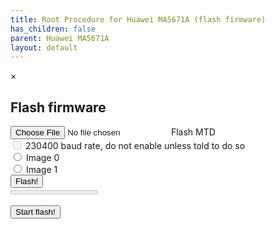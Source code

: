 ```yaml
---
title: Root Procedure for Huawei MA5671A (flash firmware)
has_children: false
parent: Huawei MA5671A
layout: default
---
```


<div class="modal" data-jtd-modal="flash-modal" data-jtd-modal-backdrop="static" id="flash-modal">
    <div class="modal-content">
        <div class="modal-header">
        <span class="close">&times;</span>
        <h2>Flash firmware</h2>
        </div>
        <form id="flash-form" class="p-4" novalidate>
            <div class="form-floating mb-3">
                <input type="file" class="form-control" placeholder="Flash MTD" name="flash-mtd" id="flash-mtd" required>
                <label for="flash-mtd">Flash MTD</label>
            </div>
            <div class="mb-3 form-check">
                <input type="checkbox" class="form-check-input" id="baud-rate-oc" name="baud-rate-oc" disabled>
                <label class="form-check-label" for="baud-rate-oc">230400 baud rate, do not enable unless told to do so</label>
            </div>
            <div class="form-check">
                <input class="form-check-input" type="radio" name="image" id="image0" value="image0">
                <label class="form-check-label" for="image0">
                    Image 0
                </label>
            </div>
            <div class="form-check">
                <input class="form-check-input" type="radio" name="image" id="image1" value="image1">
                <label class="form-check-label" for="image1">
                    Image 1
                </label>
            </div>
            <div class="mb-3">
                <input type="submit" class="btn btn-primary" value="Flash!">
            </div>
            <progress id="flash-progress" value="0" max="100"></progress>
            <p id="flash-text-step"></p>
        </form>
    </div>
</div>

<button id="flash-start-button" class="btn btn-blue" data-jtd-toogle="modal" data-jtd-target="#flash-modal">Start flash!</button>

<script type="text/javascript" src="/assets/js/xymini.js"></script>
<script type="text/javascript" src="/assets/js/serialUtil.js"></script>
<script>
    const acontroller = new AbortController();
    const cs = acontroller.signal;
    let flashModal = document.getElementById("flash-modal");
    let flashForm = document.getElementById("flash-form");
    let flashProgress = document.getElementById("flash-progress");
    let flashTextStep = document.getElementById("flash-text-step");
    flashModal.addEventListener('modal-jtd-close', async function(event) {
        acontroller.abort();
    });
    flashModal.addEventListener('modal-jtd-open', async function(event) {
        flash({signal: cs});
    });
    function pause(message) {
        flashTextStep.textContent = message;
    }
    function loading(message) {
        flashTextStep.textContent = message;
    }
    function showError(message) {
        flashTextStep.textContent = message;
    }
    function showSuccess(message) {
        flashTextStep.textContent = message;
    }
    async function flash({ signal } = {}) {
        let port;
        try {
            port = await navigator.serial.requestPort();
        } catch (err) {
            showError(`Error: ${err.message}`);
            console.log(`Error: ${err.message}\n`);
            return;
        }
        if (!port) {
            showError('Error: port not open');
            console.log('Error: port not open\n');
            return;
        }
        flashForm.addEventListener('submit', async function(event) {
            [...flashForm.elements].map(function(e){return e.parentNode}).forEach(function(e){e.classList.toggle('was-validated', true)});
            if (!flashForm.checkValidity()) {
                event.preventDefault();
            } else {
                event.preventDefault();
                var fomrdata = new FormData(flashForm);
                var baudRate = fomrdata.get('baud-rate');
                var file = fomrdata.get('flash-mtd');
                var data = new Uint8Array(await file.arrayBuffer());
                console.log(data);
                [reader, writer, readableStreamClosed, writerStreamClosed] = openPortLineBreak(port, 115200); /* TODO ?*/
                if(fomrdata.has('baud-rate-oc')) {
                    /* TODO*/
                } else {
                    writer.write("loady 0x80800000");
                    sendXYMini(reader, writer, data, function(byte) {
                        flashProgress.value = byte/data.size;
                    });
                }
                closePortLineBreak(port, reader, writer, readableStreamClosed, writerStreamClosed); /* TODO ?*/
            }
        });
    };
</script>
